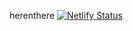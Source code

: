herenthere
[![Netlify Status](https://api.netlify.com/api/v1/badges/5a16eb61-27e6-46a7-b9ed-dab2825fcc8e/deploy-status)](https://app.netlify.com/sites/tdccc/deploys)
